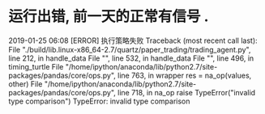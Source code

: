 # 运行出错, 前一天的正常有信号 .

2019-01-25 06:08 [ERROR] 执行策略失败 Traceback (most recent call last): File "./build/lib.linux-x86_64-2.7/quartz/paper_trading/trading_agent.py", line 212, in handle_data File "", line 532, in handle_data File "", line 496, in timing_turtle File "/home/ipython/anaconda/lib/python2.7/site-packages/pandas/core/ops.py", line 763, in wrapper res = na_op(values, other) File "/home/ipython/anaconda/lib/python2.7/site-packages/pandas/core/ops.py", line 718, in na_op raise TypeError("invalid type comparison") TypeError: invalid type comparison 